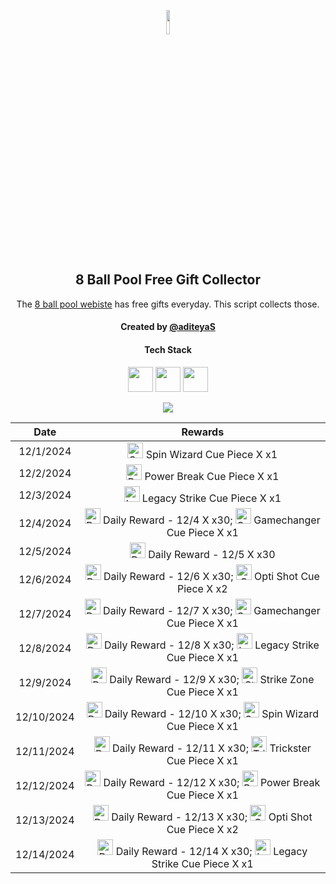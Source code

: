 <p align="center">
  <img src="https://github.com/aditeyaS/8bp-free-gift-collector/blob/main/8bplogo.png" height="10%" />
  <h2 align="center">8 Ball Pool Free Gift Collector</h3>
  <p align="center">The <a href="https://8ballpool.com/en/shop" target="_blank">8 ball pool webiste</a> has free gifts everyday. This script collects those.</p>
  <h4 align="center">Created by <a href="https://github.com/aditeyaS" target="_blank">@aditeyaS</a></h4>
  <div>
    <h4 align="center">Tech Stack</h4>
    <p align="center">
      <img height="40" width="40" src="https://cdn.simpleicons.org/javascript/F7DF1E" />
      <img height="40" width="40" src="https://cdn.simpleicons.org/puppeteer/40B5A4" />
      <img height="40" width="40" src="https://cdn.simpleicons.org/githubactions/2088FF" />
    </p>
  </div>
  <p align="center">
    <a href="https://github.com/aditeyaS/8bp-free-gift-collector/tree/main/archive" aria-label="View previous rewards">
        <img src="https://img.shields.io/badge/View_previous_rewards-8A2BE2?style=for-the-badge"/>
    </a>
  </p>
</p>

| Date | Rewards |
| :---: | :---: |
| 12/1/2024 | <img src="https://prod-hub-config.8ballpool.com/webshop_20241126_1528/kRJ26qKDdiBr7BhDRql2WrGCjCeFmptmjEUzSV4nyT6IGfVzTv-8-r-Q-BRtkWB-VvofUc7CY9ifbsxldEok0Q~sNj_SHAvyngabQPPIdbDvVfHJL_RJMjZugE2GipYfyE.png" height="25" alt="Spin Wizard Cue Piece"/> Spin Wizard Cue Piece X x1 |
| 12/2/2024 | <img src="https://prod-hub-config.8ballpool.com/webshop_20241126_1528/mNnZWuEOnaxrZiFEn0apCZsaxydrm7_45_rCxX7ipZjrua-KLdMHlxKeu77TZwEAUZCsVA52ZIKsmXiDVeUwVQ~kx0MT45xRtcGPIPCqrnGTAezM0yQc5Ind0hQgvrI-xc.png" height="25" alt="Power Break Cue Piece"/> Power Break Cue Piece X x1 |
| 12/3/2024 | <img src="https://prod-hub-config.8ballpool.com/webshop_20241126_1528/8PI4-d_WCdZfX89MjpTDzhvZExiSs82ceYsV3TPfPrBD7Zjbrai0rqGWpaBnBKerusaWXi6G3FBR3FHmaATb_Q~gK2G3yYltIZcfsuN4lhxXVq-ktHacK_yO3ac-N6McFA.png" height="25" alt="Legacy Strike Cue Piece"/> Legacy Strike Cue Piece X x1 |
| 12/4/2024 | <img src="https://prod-hub-config.8ballpool.com/webshop_20241203_1718/09Y4aCphVz67yqRvNHRHX37-NqxxEq1jfeb7SZEfIxkreVK5d1l95PmMcg_hujYNCfFH-HR9sDbRryDuD2xdgw~lisrBNse4H1teN9vWo01euP3kWga_eKD-qI5ulBEoj8.png" height="25" alt="Daily Reward - 12/4"/> Daily Reward - 12/4 X x30; <img src="https://prod-hub-config.8ballpool.com/webshop_20241203_1718/gfAwKYBs_hqq_Su7FRAUAFxbgI5Gx0kdx__P8u2kewXDUik6XCodC8Wf_TOaHFrt_EbYIi5xt1AA2xwY8QCueQ~IiSrrgA2lgrL2fRsW62I5UYetQYmw-rdPum9EzVKL8g.png" height="25" alt="Gamechanger Cue Piece"/> Gamechanger Cue Piece X x1 |
| 12/5/2024 | <img src="https://prod-hub-config.8ballpool.com/webshop_20241203_1718/09Y4aCphVz67yqRvNHRHX37-NqxxEq1jfeb7SZEfIxkreVK5d1l95PmMcg_hujYNCfFH-HR9sDbRryDuD2xdgw~lisrBNse4H1teN9vWo01euP3kWga_eKD-qI5ulBEoj8.png" height="25" alt="Daily Reward - 12/5"/> Daily Reward - 12/5 X x30 |
| 12/6/2024 | <img src="https://prod-hub-config.8ballpool.com/webshop_20241204_1412/09Y4aCphVz67yqRvNHRHX37-NqxxEq1jfeb7SZEfIxkreVK5d1l95PmMcg_hujYNCfFH-HR9sDbRryDuD2xdgw~lisrBNse4H1teN9vWo01euP3kWga_eKD-qI5ulBEoj8.png" height="25" alt="Daily Reward - 12/6"/> Daily Reward - 12/6 X x30; <img src="https://prod-hub-config.8ballpool.com/webshop_20241204_1412/Psx-E7uPYsPupGj0nxmL-ggEUzHn-7lsgkMAwlcVF4gwPZSN_a8mgloScb-GG-vdGTPe2BGN48s55voNCggOwg~AFzNC1iBF6kM5VF7z3TAuOb6gNgagPGTHZUH3ViCTlg.png" height="25" alt="Opti Shot Cue Piece"/> Opti Shot Cue Piece X x2 |
| 12/7/2024 | <img src="https://prod-hub-config.8ballpool.com/webshop_20241204_1412/09Y4aCphVz67yqRvNHRHX37-NqxxEq1jfeb7SZEfIxkreVK5d1l95PmMcg_hujYNCfFH-HR9sDbRryDuD2xdgw~lisrBNse4H1teN9vWo01euP3kWga_eKD-qI5ulBEoj8.png" height="25" alt="Daily Reward - 12/7"/> Daily Reward - 12/7 X x30; <img src="https://prod-hub-config.8ballpool.com/webshop_20241204_1412/gfAwKYBs_hqq_Su7FRAUAFxbgI5Gx0kdx__P8u2kewXDUik6XCodC8Wf_TOaHFrt_EbYIi5xt1AA2xwY8QCueQ~IiSrrgA2lgrL2fRsW62I5UYetQYmw-rdPum9EzVKL8g.png" height="25" alt="Gamechanger Cue Piece"/> Gamechanger Cue Piece X x1 |
| 12/8/2024 | <img src="https://prod-hub-config.8ballpool.com/webshop_20241204_1412/09Y4aCphVz67yqRvNHRHX37-NqxxEq1jfeb7SZEfIxkreVK5d1l95PmMcg_hujYNCfFH-HR9sDbRryDuD2xdgw~lisrBNse4H1teN9vWo01euP3kWga_eKD-qI5ulBEoj8.png" height="25" alt="Daily Reward - 12/8"/> Daily Reward - 12/8 X x30; <img src="https://prod-hub-config.8ballpool.com/webshop_20241204_1412/8PI4-d_WCdZfX89MjpTDzhvZExiSs82ceYsV3TPfPrBD7Zjbrai0rqGWpaBnBKerusaWXi6G3FBR3FHmaATb_Q~gK2G3yYltIZcfsuN4lhxXVq-ktHacK_yO3ac-N6McFA.png" height="25" alt="Legacy Strike Cue Piece"/> Legacy Strike Cue Piece X x1 |
| 12/9/2024 | <img src="https://prod-hub-config.8ballpool.com/webshop_20241204_1412/09Y4aCphVz67yqRvNHRHX37-NqxxEq1jfeb7SZEfIxkreVK5d1l95PmMcg_hujYNCfFH-HR9sDbRryDuD2xdgw~lisrBNse4H1teN9vWo01euP3kWga_eKD-qI5ulBEoj8.png" height="25" alt="Daily Reward - 12/9"/> Daily Reward - 12/9 X x30; <img src="https://prod-hub-config.8ballpool.com/webshop_20241204_1412/uew70LP1xb3fHZ8xtHSMRjEDW6rQ-cY3eRnnLRVJ5PBkhlO70MdgREScjjHMEG3N3FfsdgoJReO2lQIBmWkjLA~ENU5GRG4OIdHfBvOoxa5uTu2UabVzPAuR6xkk5SJypA.png" height="25" alt="Strike Zone Cue Piece"/> Strike Zone Cue Piece X x1 |
| 12/10/2024 | <img src="https://prod-hub-config.8ballpool.com/webshop_20241204_1412/09Y4aCphVz67yqRvNHRHX37-NqxxEq1jfeb7SZEfIxkreVK5d1l95PmMcg_hujYNCfFH-HR9sDbRryDuD2xdgw~lisrBNse4H1teN9vWo01euP3kWga_eKD-qI5ulBEoj8.png" height="25" alt="Daily Reward - 12/10"/> Daily Reward - 12/10 X x30; <img src="https://prod-hub-config.8ballpool.com/webshop_20241204_1412/kRJ26qKDdiBr7BhDRql2WrGCjCeFmptmjEUzSV4nyT6IGfVzTv-8-r-Q-BRtkWB-VvofUc7CY9ifbsxldEok0Q~sNj_SHAvyngabQPPIdbDvVfHJL_RJMjZugE2GipYfyE.png" height="25" alt="Spin Wizard Cue Piece"/> Spin Wizard Cue Piece X x1 |
| 12/11/2024 | <img src="https://prod-hub-config.8ballpool.com/webshop_20241205_1552/09Y4aCphVz67yqRvNHRHX37-NqxxEq1jfeb7SZEfIxkreVK5d1l95PmMcg_hujYNCfFH-HR9sDbRryDuD2xdgw~lisrBNse4H1teN9vWo01euP3kWga_eKD-qI5ulBEoj8.png" height="25" alt="Daily Reward - 12/11"/> Daily Reward - 12/11 X x30; <img src="https://prod-hub-config.8ballpool.com/webshop_20241205_1552/32jsniAyJp8Koi0nFarCqcjJ-v6oYuYEOVFx9DXCYi5dv7VvjPsgr9KH5DqUw3FMCWpYi66hIABPEO7obsXx-w~syawBUG7v9ZD3_1GoYhQWWK3heuF82at1vhrtd87Dxs.png" height="25" alt="Trickster Cue Piece"/> Trickster Cue Piece X x1 |
| 12/12/2024 | <img src="https://prod-hub-config.8ballpool.com/webshop_20241205_1552/09Y4aCphVz67yqRvNHRHX37-NqxxEq1jfeb7SZEfIxkreVK5d1l95PmMcg_hujYNCfFH-HR9sDbRryDuD2xdgw~lisrBNse4H1teN9vWo01euP3kWga_eKD-qI5ulBEoj8.png" height="25" alt="Daily Reward - 12/12"/> Daily Reward - 12/12 X x30; <img src="https://prod-hub-config.8ballpool.com/webshop_20241205_1552/mNnZWuEOnaxrZiFEn0apCZsaxydrm7_45_rCxX7ipZjrua-KLdMHlxKeu77TZwEAUZCsVA52ZIKsmXiDVeUwVQ~kx0MT45xRtcGPIPCqrnGTAezM0yQc5Ind0hQgvrI-xc.png" height="25" alt="Power Break Cue Piece"/> Power Break Cue Piece X x1 |
| 12/13/2024 | <img src="https://prod-hub-config.8ballpool.com/webshop_20241205_1552/09Y4aCphVz67yqRvNHRHX37-NqxxEq1jfeb7SZEfIxkreVK5d1l95PmMcg_hujYNCfFH-HR9sDbRryDuD2xdgw~lisrBNse4H1teN9vWo01euP3kWga_eKD-qI5ulBEoj8.png" height="25" alt="Daily Reward - 12/13"/> Daily Reward - 12/13 X x30; <img src="https://prod-hub-config.8ballpool.com/webshop_20241205_1552/Psx-E7uPYsPupGj0nxmL-ggEUzHn-7lsgkMAwlcVF4gwPZSN_a8mgloScb-GG-vdGTPe2BGN48s55voNCggOwg~AFzNC1iBF6kM5VF7z3TAuOb6gNgagPGTHZUH3ViCTlg.png" height="25" alt="Opti Shot Cue Piece"/> Opti Shot Cue Piece X x2 |
| 12/14/2024 | <img src="https://prod-hub-config.8ballpool.com/webshop_20241205_1552/09Y4aCphVz67yqRvNHRHX37-NqxxEq1jfeb7SZEfIxkreVK5d1l95PmMcg_hujYNCfFH-HR9sDbRryDuD2xdgw~lisrBNse4H1teN9vWo01euP3kWga_eKD-qI5ulBEoj8.png" height="25" alt="Daily Reward - 12/14"/> Daily Reward - 12/14 X x30; <img src="https://prod-hub-config.8ballpool.com/webshop_20241205_1552/8PI4-d_WCdZfX89MjpTDzhvZExiSs82ceYsV3TPfPrBD7Zjbrai0rqGWpaBnBKerusaWXi6G3FBR3FHmaATb_Q~gK2G3yYltIZcfsuN4lhxXVq-ktHacK_yO3ac-N6McFA.png" height="25" alt="Legacy Strike Cue Piece"/> Legacy Strike Cue Piece X x1 |
